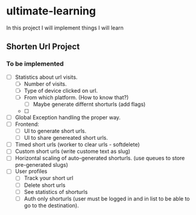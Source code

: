# ultimate-learning
In this project I will implement things I will learn


## Shorten Url Project
### To be implemented
- [ ] Statistics about url visits.
  - [ ] Number of visits.
  - [ ] Type of device clicked on url.
  - [ ] From which platform. (How to know that?)
    - [ ] Maybe generate differnt shorturls (add flags)
  - [ ] 
- [ ] Global Exception handling the proper way.
- [ ] Frontend:
  - [ ] UI to generate short urls.
  - [ ] UI to share genereated short urls.
- [ ] Timed short urls (worker to clear urls - softdelete)
- [ ] Custom short urls (write custome text as slug)
- [ ] Horizontal scaling of auto-generated shorturls. (use queues to store pre-generated slugs)
- [ ] User profiles
  - [ ] Track your short url
  - [ ] Delete short urls
  - [ ] See statistics of shorturls
  - [ ] Auth only shorturls (user must be logged in and in list to be able to go to the destination).